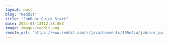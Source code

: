 ```yaml
---
layout: post
blog: "Reddit"
title: "JobRunr Quick Start"
date: 2024-01-13T12:38:06Z
image: images/reddit.png
remote_url: "https://www.reddit.com/r/java/comments/195n4cu/jobrunr_quick_start/"
---
```

